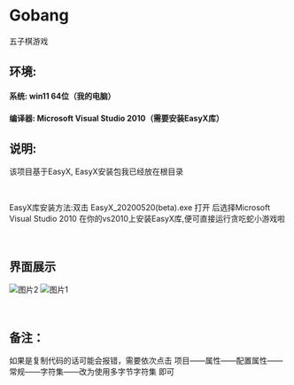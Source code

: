 # Gobang
五子棋游戏

## 环境:  

#### 系统: win11 64位（我的电脑）
#### 编译器: Microsoft Visual Studio 2010（需要安装EasyX库）

## 说明: 
该项目基于EasyX, EasyX安装包我已经放在根目录

<br/>

EasyX库安装方法:双击 EasyX_20200520(beta).exe 打开 后选择Microsoft Visual Studio 2010 在你的vs2010上安装EasyX库,便可直接运行贪吃蛇小游戏啦


<br/>

## 界面展示
![图片2](https://user-images.githubusercontent.com/92048059/201513437-0f8cc1be-f54a-4d0a-975b-a26acc612951.png)
![图片1](https://user-images.githubusercontent.com/92048059/201513443-f5d68d66-fe26-4396-8cf0-391ac2360a1c.png)


<br/>

## 备注：
  如果是复制代码的话可能会报错，需要依次点击 项目——属性——配置属性——常规——字符集——改为使用多字节字符集 即可
